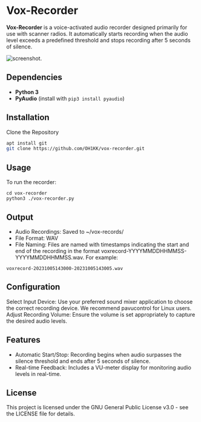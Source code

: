 # Vox-Recorder

**Vox-Recorder** is a voice-activated audio recorder designed primarily for use with scanner radios. It automatically starts recording when the audio level exceeds a predefined threshold and stops recording after 5 seconds of silence.

![screenshot](https://oh1kk.toimii.fi/voxrecorder/voxrecorder.png?2).

## Dependencies

- **Python 3**
- **PyAudio** (install with `pip3 install pyaudio`)

## Installation

Clone the Repository

```bash
apt install git
git clone https://github.com/OH1KK/vox-recorder.git
``` 
## Usage

To run the recorder:
```
cd vox-recorder
python3 ./vox-recorder.py
```

## Output

- Audio Recordings: Saved to ~/vox-records/
- File Format: WAV
- File Naming: Files are named with timestamps indicating the start and end of the recording in the format voxrecord-YYYYMMDDHHMMSS-YYYYMMDDHHMMSS.wav. For example:

```
voxrecord-20231005143000-20231005143005.wav
```

## Configuration

Select Input Device: Use your preferred sound mixer application to choose the correct recording device. We recommend pavucontrol for Linux users. Adjust Recording Volume: Ensure the volume is set appropriately to capture the desired audio levels.

## Features

- Automatic Start/Stop: Recording begins when audio surpasses the silence threshold and ends after 5 seconds of silence.
- Real-time Feedback: Includes a VU-meter display for monitoring audio levels in real-time.

## License

This project is licensed under the GNU General Public License v3.0 - see the LICENSE file for details.
